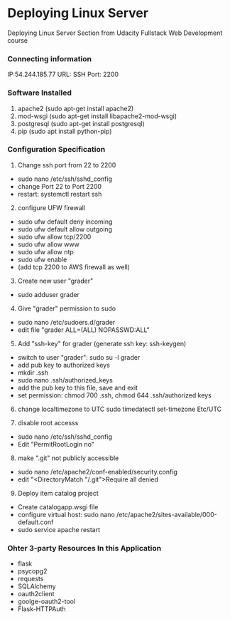 # Deploying Linux Server
Deploying Linux Server Section from Udacity Fullstack Web Development course

### Connecting information
IP:54.244.185.77
URL:
SSH Port: 2200

### Software Installed
1. apache2 (sudo apt-get install apache2)
2. mod-wsgi (sudo apt-get install libapache2-mod-wsgi)
3. postgresql (sudo apt-get install postgresql)
4. pip (sudo apt install python-pip)

### Configuration Specification
1. Change ssh port from 22 to 2200
- sudo nano /etc/ssh/sshd_config
- change Port 22 to Port 2200
- restart: systemctl restart ssh

2. configure UFW firewall
- sudo ufw default deny incoming
- sudo ufw default allow outgoing
- sudo ufw allow tcp/2200
- sudo ufw allow www
- sudo ufw allow ntp
- sudo ufw enable
- (add tcp 2200 to AWS firewall as well)

3. Create new user "grader"
- sudo adduser grader

4. Give "grader" permission to sudo
- sudo nano /etc/sudoers.d/grader
- edit file "grader ALL=(ALL) NOPASSWD:ALL"

5. Add "ssh-key" for grader
(generate ssh key: ssh-keygen)
- switch to user "grader": sudo su -l grader
- add pub key to authorized keys
- mkdir .ssh
- sudo nano .ssh/authorized_keys
- add the pub key to this file, save and exit
- set permission: chmod 700 .ssh, chmod 644 .ssh/authorized keys

6. change localtimezone to UTC
sudo timedatectl set-timezone Etc/UTC

7. disable root accesss
- sudo nano /etc/ssh/sshd_config
- Edit "PermitRootLogin no"

8. make ".git" not publicly accessible
- sudo nano /etc/apache2/conf-enabled/security.config
- edit "<DirectoryMatch "/\.git">Require all denied </DirectoryWatch>

9. Deploy item catalog project
- Create catalogapp.wsgi file
- configure virtual host: sudo nano /etc/apache2/sites-available/000-default.conf
- sudo service apache restart


### Ohter 3-party Resources In this Application
- flask
- psycopg2
- requests
- SQLAlchemy
- oauth2client
- goolge-oauth2-tool
- Flask-HTTPAuth


